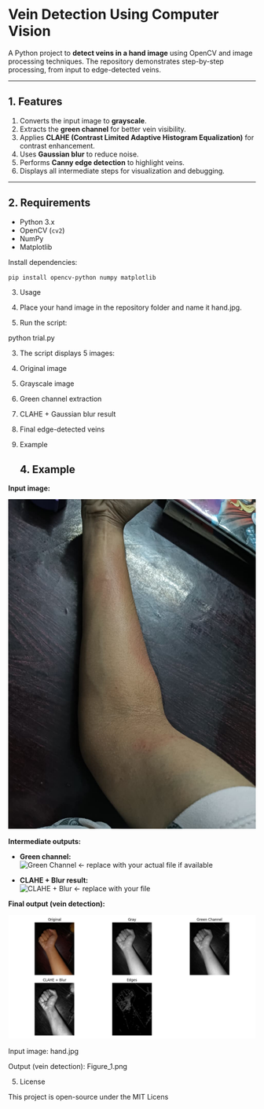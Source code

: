 # Vein Detection Using Computer Vision

A Python project to **detect veins in a hand image** using OpenCV and image processing techniques. The repository demonstrates step-by-step processing, from input to edge-detected veins.

---

## 1. Features

1. Converts the input image to **grayscale**.  
2. Extracts the **green channel** for better vein visibility.  
3. Applies **CLAHE (Contrast Limited Adaptive Histogram Equalization)** for contrast enhancement.  
4. Uses **Gaussian blur** to reduce noise.  
5. Performs **Canny edge detection** to highlight veins.  
6. Displays all intermediate steps for visualization and debugging.

---

## 2. Requirements

- Python 3.x  
- OpenCV (`cv2`)  
- NumPy  
- Matplotlib  

Install dependencies:

```bash
pip install opencv-python numpy matplotlib
```

3. Usage

1. Place your hand image in the repository folder and name it hand.jpg.

2. Run the script:

  python trial.py


3. The script displays 5 images:

1. Original image

2. Grayscale image

3. Green channel extraction

4. CLAHE + Gaussian blur result

5. Final edge-detected veins

4. Example




   ## 4. Example

**Input image:**  

![Hand Input](hand.jpg)

**Intermediate outputs:**  

- **Green channel:**  
  ![Green Channel](green_example.png)  ← replace with your actual file if available

- **CLAHE + Blur result:**  
  ![CLAHE + Blur](clahe_blur_example.png)  ← replace with your file

**Final output (vein detection):**  

![Vein Detection Result](Figure_1.png)


Input image: hand.jpg

Output (vein detection): Figure_1.png

5. License

This project is open-source under the MIT Licens


